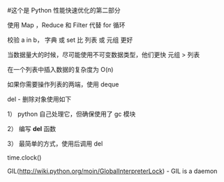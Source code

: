 #这个是 Python 性能快速优化的第二部分

使用 Map ，Reduce 和 Filter 代替 for 循环 

校验 a in b， 字典 或 set 比 列表 或 元组 更好

当数据量大的时候，尽可能使用不可变数据类型，他们更快 元组 > 列表

在一个列表中插入数据的复杂度为 O(n)

如果你需要操作列表的两端，使用 deque

del - 删除对象使用如下

1） python 自己处理它，但确保使用了 gc 模块

2） 编写 __del__ 函数

3） 最简单的方式，使用后调用 del

time.clock()

GIL(http://wiki.python.org/moin/GlobalInterpreterLock) - GIL is a daemon
